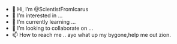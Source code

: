 - 👋 Hi, I’m @ScientistFromIcarus
- 👀 I’m interested in ...
- 🌱 I’m currently learning ...
- 💞️ I’m looking to collaborate on ...
- 📫 How to reach me ..
ayo what up my bygone,help me out zion.

<!---
ScientistFromIcarus/ScientistFromIcarus is a ✨ special ✨ repository because its `README.md` (this file) appears on your GitHub profile.
You can click the Preview link to take a look at your changes.
--->
